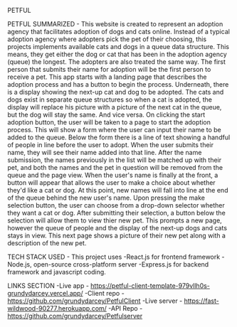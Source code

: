 PETFUL

PETFUL SUMMARIZED -
This website is created to represent an adoption agency that facilitates adoption of dogs and cats online. Instead of a typical adoption agency where adopters pick the pet of their choosing, this projects implements available cats and dogs in a queue data structure. This means, they get either the dog or cat that has been in the adoption agency (queue) the longest. The adopters are also treated the same way. The first person that submits their name for adoption will be the first person to receive a pet. This app starts with a landing page that describes the adoption process and has a button to begin the process. Underneath, there is a display showing the next-up cat and dog to be adopted. The cats and dogs exist in separate queue structures so when a cat is adopted, the display will replace his picture with a picture of the next cat in the queue, but the dog will stay the same. And vice versa. On clicking the start adoption button, the user will be taken to a page to start the adoption process. This will show a form where the user can input their name to be added to the queue. Below the form there is a line of text showing a handful of people in line before the user to adopt. When the user submits their name, they will see their name added into that line. After the name submission, the names previously in the list will be matched up with their pet, and both the names and the pet in question will be removed from the queue and the page view. When the user's name is finally at the front, a button will appear that allows the user to make a choice about whether they'd like a cat or dog. At this point, new names will fall into line at the end of the queue behind the new user's name. Upon pressing the make selection button, the user can choose from a drop-down selector whether they want a cat or dog. After submitting their selection, a button below the selection will allow them to view thier new pet. This prompts a new page, however the queue of people and the display of the next-up dogs and cats stays in view. This next page shows a picture of their new pet along with a description of the new pet.

TECH STACK USED -
This project uses 
-React.js for frontend framework
-Node.js, open-source cross-platform server
-Express.js for backend framework 
and javascript coding.

LINKS SECTION
-Live app - https://petful-client-template-979vllh0s-grundydarcey.vercel.app/
-Client repo - https://github.com/grundydarcey/PetfulClient
-Live server - https://fast-wildwood-90277.herokuapp.com/
-API Repo - https://github.com/grundydarcey/Petfulserver